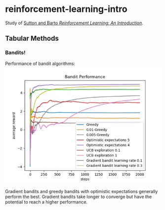 # reinforcement-learning-intro
Study of [Sutton and Barto *Reinforcement Learning: An Introduction*](https://mitpress.mit.edu/books/reinforcement-learning-second-edition).

## Tabular Methods
### Bandits!

Performance of bandit algorithms:
![Performance of bandit algorithms](https://github.com/Fibration/reinforcement-learning-intro/blob/master/algorithms_tabular/bandit_performance/Bandit%20Performance.png?raw=true)

Gradient bandits and greedy bandits with optimistic expectations generally perform the best. Gradient bandits take longer to converge but have the potential to reach a higher performance.
